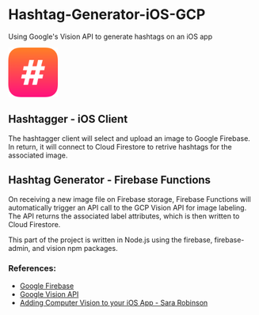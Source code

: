 # Hashtag-Generator-iOS-GCP
Using Google's Vision API to generate hashtags on an iOS app

<img src="https://github.com/aditya10/Hashtag-Generator-iOS-GCP/blob/master/Hashtagger/AppIcons/Icon-white-bk.png" width="100">

## Hashtagger - iOS Client
The hashtagger client will select and upload an image to Google Firebase. In return, it will connect to Cloud Firestore to retrive hashtags for the associated image.

## Hashtag Generator - Firebase Functions
On receiving a new image file on Firebase storage, Firebase Functions will automatically trigger an API call to the GCP Vision API for image labeling. The API returns the associated label attributes, which is then written to Cloud Firestore.

This part of the project is written in Node.js using the firebase, firebase-admin, and vision npm packages.

### References:

* [Google Firebase](https://firebase.google.com)
* [Google Vision API](https://cloud.google.com/vision/)
* [Adding Computer Vision to your iOS App - Sara Robinson](https://medium.com/@srobtweets/adding-computer-vision-to-your-ios-app-66d6f540cdd2)
